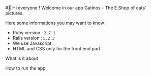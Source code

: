 #🔆 Hi everyone !
Welcome in our app Gatinos - The E.Shop of cats' pictures.

Here some informations you may want to know :

* Ruby version : `2.7.1`
* Rails version : `5.2.3`
* We use Javascript
* HTML and CSS only for the front end part.

What is it about

How to run the app
